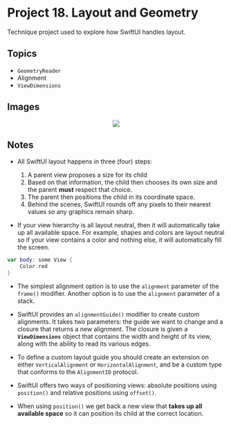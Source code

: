 
# Project 18. Layout and Geometry

Technique project used to explore how SwiftUI handles layout. 

## Topics

- `GeometryReader`
- Alignment
- `ViewDimensions`

## Images

<p align="center"><img src="img/run-example.gif"></p>

## Notes

- All SwiftUI layout happens in three (four) steps:
    1. A parent view proposes a size for its child
    2. Based on that information, the child then chooses its own size and the parent **must** respect that choice.
    3. The parent then positions the child in its coordinate space.
    4. Behind the scenes, SwiftUI rounds off any pixels to their nearest values so any graphics remain sharp.

- If your view hierarchy is all layout neutral, then it will automatically take up all available space. For example, shapes and colors are layout neutral so if your view contains a color and nothing else, it will automatically fill the screen. 

```swift
var body: some View {
    Color.red
}
```

- The simplest alignment option is to use the `alignment` parameter of the `frame()` modifier. Another option is to use the `alignment` parameter of a stack.

- SwiftUI provides an `alignmentGuide()` modifier to create custom alignments. It takes two parameters: the guide we want to change and a closure that returns a new alignment. The closure is given a **`ViewDimensions`** object that contains the width and height of its view, along with the ability to read its various edges.

- To define a custom layout guide you should create an extension on either `VerticalAlignment` or `HorizontalAlignment`, and be a custom type that conforms to the `AlignmentID` protocol.

- SwiftUI offers two ways of positioning views: absolute positions using `position()` and relative positions using `offset()`.

- When using `position()` we get back a new view that **takes up all available space** so it can position its child at the correct location.

